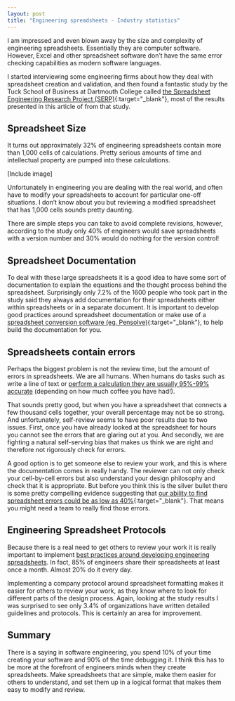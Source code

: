 ```yaml
---
layout: post
title: "Engineering spreadsheets - Industry statistics"
---
```


I am impressed and even blown away by the size and complexity of engineering spreadsheets. 
Essentially they are computer software. However, Excel and other spreadsheet software don’t have the same error checking capabilities as modern software languages. 

I started interviewing some engineering firms about how they deal with spreadsheet creation and validation, 
and then found a fantastic study by the Tuck School of Business at Dartmouth College called
[the Spreadsheet Engineering Research Project (SERP)](http://faculty.tuck.dartmouth.edu/images/uploads/faculty/serp/serp_results.pdf){:target="_blank"},
most of the results presented in this article of from that study.

Spreadsheet Size
---------------

It turns out approximately 32% of engineering spreadsheets contain more than 1,000 cells of calculations. 
Pretty serious amounts of time and intellectual property are pumped into these calculations. 

[Include image]

Unfortunately in engineering you are dealing with the real world, 
and often have to modify your spreadsheets to account for particular one-off situations. 
I don’t know about you but reviewing a modified spreadsheet that has 1,000 cells sounds pretty daunting. 

There are simple steps you can take to avoid complete revisions, however, according to the study only 40% 
of engineers would save spreadsheets with a version number and 30% would do nothing for the version control! 

Spreadsheet Documentation
-------------------------

To deal with these large spreadsheets it is a good idea to have some sort of documentation to explain the equations
and the thought process behind the spreadsheet. 
Surprisingly only 7.2% of the 1600 people who took part in the study said they always add documentation
for their spreadsheets either within spreadsheets or in a separate document. 
It is important to develop good practices around spreadsheet documentation or make use
of a [spreadsheet conversion software (eg. Pensolve)](http://pensolve.com?ref=pak_blog){:target="_blank"}, to help build the documentation for you.

Spreadsheets contain errors
---------------------------
Perhaps the biggest problem is not the review time, but the amount of errors in spreadsheets. We are all humans. 
When humans do tasks such as write a line of text or [perform a calculation they are usually 95%-99% accurate](http://panko.com/HumanErr/SimpleNontrivial.html) (depending on how much coffee you have had!). 

That sounds pretty good, but when you have a spreadsheet that connects a few thousand cells together, 
your overall percentage may not be so strong. And unfortunately, self-review seems to have poor results due to two issues. 
First, once you have already looked at the spreadsheet for hours you cannot see the errors that are glaring out at you. 
And secondly, we are fighting a natural self-serving bias that makes us think we are right and therefore not rigorously check for errors.

A good option is to get someone else to review your work, and this is where the documentation comes in really handy. 
The reviewer can not only check your cell-by-cell errors but also understand your design philosophy and check that it is appropriate. 
But before you think this is the silver bullet there is some pretty compelling evidence suggesting that 
[our ability to find spreadsheet errors could be as low as 40%](http://panko.com/ssr/InspectionExperiments.html){:target="_blank"}. 
That means you might need a team to really find those errors. 

Engineering Spreadsheet Protocols
---------------------------------

Because there is a real need to get others to review your work it is really important to implement [best practices around developing 
engineering spreadsheets](https://medium.com/@maxim_52273/the-dos-and-don-ts-of-engineering-spreadsheets-f3a234144f51#.mxf3o1ygu). 
In fact, 85% of engineers share their spreadsheets at least once a month. 
Almost 20% do it every day. 

Implementing a company protocol around spreadsheet formatting makes it easier for others to review 
your work, as they know where to look for different parts of the design process. 
Again, looking at the study results I was surprised to see only 3.4% of organizations have written detailed guidelines and protocols. 
This is certainly an area for improvement.

Summary
-------
There is a saying in software engineering, you spend 10% of your time creating your software and 90% of the time debugging it. 
I think this has to be more at the forefront of engineers minds when they create spreadsheets. 
Make spreadsheets that are simple, make them easier for others to understand, 
and set them up in a logical format that makes them easy to modify and review.
